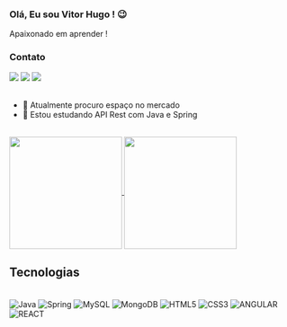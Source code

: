 ### Olá, Eu sou Vitor Hugo ! 😉
Apaixonado em aprender !

### Contato

<div> 
  <a href="https://www.instagram.com/vitor__vie1ra/" target="_blank"><img src="https://img.shields.io/badge/-Instagram-%23E4405F?style=for-the-badge&logo=instagram&logoColor=white" target="_blank"></a>
  <a href = "mailto:vitorhvvieira@gmail.com"><img src="https://img.shields.io/badge/-Gmail-%23333?style=for-the-badge&logo=gmail&logoColor=white" target="_blank"></a>
  <a href="https://www.linkedin.com/in/vitor-hugo-vieira-de-lima-a2286a244" target="_blank"> <img src="https://img.shields.io/badge/-LinkedIn-%230077B5?style=for-the-badge&logo=linkedin&logoColor=white" target="_blank"></a>
</div><br/>

- 🔭 Atualmente procuro espaço no mercado <br/>
- 🌱 Estou estudando API Rest com Java e Spring
<br/>
  
<a href="https://github.com/vitorvieirah/github-readme-stats">
  <img height= "200px" align="center" src="https://github-readme-stats.vercel.app/api?username=vitorvieirah&show_icons=true&theme=tokyonight" />
</a>
<a href="https://github.com/vitorvieirah/convoychat">
  <img height= "200px" align="center" src="https://github-readme-stats.vercel.app/api/top-langs?username=vitorvieirah&layout=compact&langs_count=8&card_width=320&theme=tokyonight" />
</a>


## Tecnologias
<div style="display= inline_block"><br/>
    <img alt="Java" src="https://img.shields.io/badge/Java-ED8B00?style=for-the-badge&logo=openjdk&logoColor=white" align="center">
    <img alt="Spring" src="https://img.shields.io/badge/Spring-6DB33F?style=for-the-badge&logo=spring&logoColor=white" align="center">
    <img alt="MySQL" src="https://img.shields.io/badge/MySQL-00000F?style=for-the-badge&logo=mysql&logoColor=white" align="center">
    <img alt="MongoDB" src="https://img.shields.io/badge/MongoDB-4EA94B?style=for-the-badge&logo=mongodb&logoColor=white" align="center">
    <img alt="HTML5" src="https://img.shields.io/badge/HTML5-E34F26?style=for-the-badge&logo=html5&logoColor=white" align="center">
    <img alt="CSS3" src="https://img.shields.io/badge/CSS3-1572B6?style=for-the-badge&logo=css3&logoColor=white" align="center">
    <img alt="ANGULAR" src="https://img.shields.io/badge/Angular-DD0031?style=for-the-badge&logo=angular&logoColor=white" align="center">
    <img alt="REACT" src="https://img.shields.io/badge/React-20232A?style=for-the-badge&logo=react&logoColor=61DAFB" align="center">
</div>




